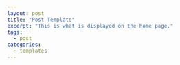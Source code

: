 ```yaml
---
layout: post
title: "Post Template"
excerpt: "This is what is displayed on the home page."
tags:
  - post
categories:
  - templates
---
```

